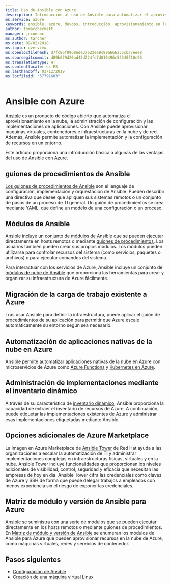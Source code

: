 ```yaml
---
title: Uso de Ansible con Azure
description: Introducción al uso de Ansible para automatizar el aprovisionamiento en la nube, la administración de configuración y las implementaciones de aplicaciones.
ms.service: azure
keywords: ansible, azure, devops, introducción, aprovisionamiento en la nube, administración de configuración, implementación de aplicaciones, módulos de ansible, guiones de procedimientos de ansible
author: tomarchermsft
manager: jeconnoc
ms.author: tarcher
ms.date: 09/02/2018
ms.topic: overview
ms.openlocfilehash: d7fc86f9968ede37623ea9c89a666a35cba7eee8
ms.sourcegitcommit: d89b679d20ad45d224fd7d010496c52345f10c96
ms.translationtype: HT
ms.contentlocale: es-ES
ms.lasthandoff: 03/12/2019
ms.locfileid: "57791603"
---
```

# <a name="ansible-with-azure"></a>Ansible con Azure

[Ansible](https://www.ansible.com) es un producto de código abierto que automatiza el aprovisionamiento en la nube, la administración de configuración y las implementaciones de aplicaciones. Con Ansible puede aprovisionar maquinas virtuales, contenedores e infraestructuras en la nube y de red. Además, Ansible permite automatizar la implementación y la configuración de recursos en un entorno.

Este artículo proporciona una introducción básica a algunas de las ventajas del uso de Ansible con Azure.

## <a name="ansible-playbooks"></a>guiones de procedimientos de Ansible

[Los guiones de procedimientos de Ansible](https://docs.ansible.com/ansible/latest/playbooks.html) son el lenguaje de configuración, implementación y orquestación de Ansible. Pueden describir una directiva que desee que apliquen sus sistemas remotos o un conjunto de pasos de un proceso de TI general. Un guión de procedimientos se crea mediante YAML, que define un modelo de una configuración o un proceso.

## <a name="ansible-modules"></a>Módulos de Ansible

Ansible incluye un conjunto de [módulos de Ansible](https://docs.ansible.com/ansible/latest/modules_by_category.html) que se pueden ejecutar directamente en hosts remotos o mediante [guiones de procedimientos](https://docs.ansible.com/ansible/latest/playbooks.html). Los usuarios también pueden crear sus propios módulos. Los módulos pueden utilizarse para controlar recursos del sistema (como servicios, paquetes o archivos) o para ejecutar comandos del sistema.

Para interactuar con los servicios de Azure, Ansible incluye un conjunto de [módulos de nube de Ansible](https://docs.ansible.com/ansible/list_of_cloud_modules.html#azure) que proporciona las herramientas para crear y organizar su infraestructura de Azure fácilmente. 

## <a name="migrate-existing-workload-to-azure"></a>Migración de la carga de trabajo existente a Azure

Tras usar Ansible para definir la infraestructura, puede aplicar el guión de procedimientos de su aplicación para permitir que Azure escale automáticamente su entorno según sea necesario. 

## <a name="automate-cloud-native-application-in-azure"></a>Automatización de aplicaciones nativas de la nube en Azure

Ansible permite automatizar aplicaciones nativas de la nube en Azure con microservicios de Azure como [Azure Functions](https://azure.microsoft.com//services/functions/) y [Kubernetes en Azure](https://azure.microsoft.com/services/container-service/kubernetes/).  

## <a name="manage-deployments-with-dynamic-inventory"></a>Administración de implementaciones mediante el inventario dinámico
A través de su característica de [inventario dinámico](https://docs.ansible.com/ansible/intro_dynamic_inventory.html), Ansible proporciona la capacidad de extraer el inventario de recursos de Azure. A continuación, puede etiquetar las implementaciones existentes de Azure y administrar esas implementaciones etiquetadas mediante Ansible.

## <a name="additional-azure-marketplace-options"></a>Opciones adicionales de Azure Marketplace
La imagen en Azure Marketplace de [Ansible Tower](https://azuremarketplace.microsoft.com/marketplace/apps/redhat.ansible-tower) de Red Hat ayuda a las organizaciones a escalar la automatización de TI y administrar implementaciones complejas en infraestructuras físicas, virtuales y en la nube. Ansible Tower incluye funcionalidades que proporcionan los niveles adicionales de visibilidad, control, seguridad y eficacia que necesitan las empresas de hoy en día. Ansible Tower cifra las credenciales como claves de Azure y SSH de forma que puede delegar trabajos a empleados con menos experiencia sin el riesgo de exponer las credenciales.

## <a name="ansible-module-and-version-matrix-for-azure"></a>Matriz de módulo y versión de Ansible para Azure
Ansible se suministra con una serie de módulos que se pueden ejecutar directamente en los hosts remotos o mediante guiones de procedimientos.
En [Matriz de módulo y versión de Ansible](./ansible-matrix.md) se enumeran los módulos de Ansible para Azure que pueden aprovisionar recursos en la nube de Azure, como máquinas virtuales, redes y servicios de contenedor. 

## <a name="next-steps"></a>Pasos siguientes
- [Configuración de Ansible](/azure/virtual-machines/linux/ansible-install-configure?toc=%2Fen-us%2Fazure%2Fansible%2Ftoc.json&bc=%2Fen-us%2Fazure%2Fbread%2Ftoc.json)
- [Creación de una máquina virtual Linux](/azure/virtual-machines/linux/ansible-create-vm?toc=%2Fen-us%2Fazure%2Fansible%2Ftoc.json&bc=%2Fen-us%2Fazure%2Fbread%2Ftoc.json)
